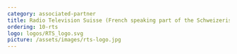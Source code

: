 ```yaml
---
category: associated-partner
title: Radio Television Suisse (French speaking part of the Schweizerische Radio- und Fernsehgesellschaft, RTS)
ordering: 10-rts
logo: logos/RTS_logo.svg
picture: /assets/images/rts-logo.jpg
---
```

